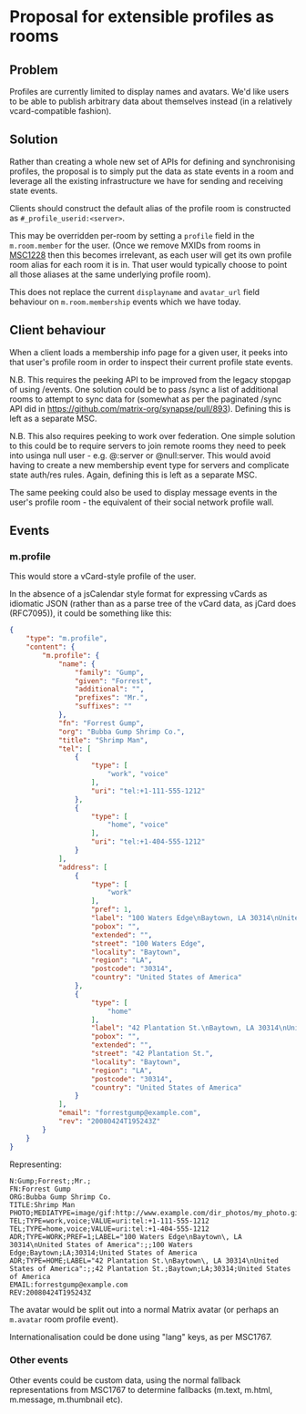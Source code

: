 # Proposal for extensible profiles as rooms

## Problem

Profiles are currently limited to display names and avatars.  We'd like users to
be able to publish arbitrary data about themselves instead (in a relatively
vcard-compatible fashion).

## Solution

Rather than creating a whole new set of APIs for defining and synchronising
profiles, the proposal is to simply put the data as state events in a room and
leverage all the existing infrastructure we have for sending and receiving state
events.

Clients should construct the default alias of the profile room is constructed as
`#_profile_userid:<server>`.

This may be overridden per-room by setting a `profile` field in the
`m.room.member` for the user.  (Once we remove MXIDs from rooms in
[MSC1228](https://github.com/matrix-org/matrix-doc/issues/1228) then this
becomes irrelevant, as each user will get its own profile room alias for each
room it is in. That user would typically choose to point all those aliases at
the same underlying profile room).

This does not replace the current `displayname` and `avatar_url` field behaviour
on `m.room.membership` events which we have today.

## Client behaviour

When a client loads a membership info page for a given user, it peeks into that
user's profile room in order to inspect their current profile state events.

N.B. This requires the peeking API to be improved from the legacy stopgap of using
/events.  One solution could be to pass /sync a list of additional rooms to attempt
to sync data for (somewhat as per the paginated /sync API did in
https://github.com/matrix-org/synapse/pull/893).  Defining this is left as a
separate MSC.

N.B. This also requires peeking to work over federation.  One simple solution to
this could be to require servers to join remote rooms they need to peek into
usinga null user - e.g. @:server or @null:server.  This would avoid having to
create a new membership event type for servers and complicate state auth/res
rules. Again, defining this is left as a separate MSC.

The same peeking could also be used to display message events in the user's
profile room - the equivalent of their social network profile wall.

## Events

### m.profile

This would store a vCard-style profile of the user.

In the absence of a jsCalendar style format for expressing vCards as idiomatic
JSON (rather than as a parse tree of the vCard data, as jCard does (RFC7095)),
it could be something like this:

```json
{
	"type": "m.profile",
	"content": {
		"m.profile": {
			"name": {
				"family": "Gump",
				"given": "Forrest",
				"additional": "",
				"prefixes": "Mr.",
				"suffixes": ""
			},
			"fn": "Forrest Gump",
			"org": "Bubba Gump Shrimp Co.",
			"title": "Shrimp Man",
			"tel": [
				{
					"type": [
						"work", "voice"
					],
					"uri": "tel:+1-111-555-1212"
				},
				{
					"type": [
						"home", "voice"
					],
					"uri": "tel:+1-404-555-1212"
				}
			],
			"address": [
				{
					"type": [
						"work"
					],
					"pref": 1,
					"label": "100 Waters Edge\nBaytown, LA 30314\nUnited States of America",
					"pobox": "",
					"extended": "",
					"street": "100 Waters Edge",
					"locality": "Baytown",
					"region": "LA",
					"postcode": "30314",
					"country": "United States of America"
				},
				{
					"type": [
						"home"
					],
					"label": "42 Plantation St.\nBaytown, LA 30314\nUnited States of America",
					"pobox": "",
					"extended": "",
					"street": "42 Plantation St.",
					"locality": "Baytown",
					"region": "LA",
					"postcode": "30314",
					"country": "United States of America"
				}
			],
			"email": "forrestgump@example.com",
			"rev": "20080424T195243Z"
		}
	}
}
```

Representing:

```vcard
N:Gump;Forrest;;Mr.;
FN:Forrest Gump
ORG:Bubba Gump Shrimp Co.
TITLE:Shrimp Man
PHOTO;MEDIATYPE=image/gif:http://www.example.com/dir_photos/my_photo.gif
TEL;TYPE=work,voice;VALUE=uri:tel:+1-111-555-1212
TEL;TYPE=home,voice;VALUE=uri:tel:+1-404-555-1212
ADR;TYPE=WORK;PREF=1;LABEL="100 Waters Edge\nBaytown\, LA 30314\nUnited States of America":;;100 Waters Edge;Baytown;LA;30314;United States of America
ADR;TYPE=HOME;LABEL="42 Plantation St.\nBaytown\, LA 30314\nUnited States of America":;;42 Plantation St.;Baytown;LA;30314;United States of America
EMAIL:forrestgump@example.com
REV:20080424T195243Z
```

The avatar would be split out into a normal Matrix avatar (or perhaps an `m.avatar`
room profile event).

Internationalisation could be done using "lang" keys, as per MSC1767.

### Other events

Other events could be custom data, using the normal fallback representations from
MSC1767 to determine fallbacks (m.text, m.html, m.message, m.thumbnail etc).
